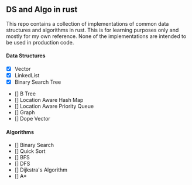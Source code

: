 ## DS and Algo in rust

This repo contains a collection of implementations of common data structures and algorithms in rust. This is for learning purposes only and mostly for my own reference. None of the implementations are intended to be used in production code.

#### Data Structures

- [x] Vector
- [x] LinkedList
- [x] Binary Search Tree
- [] B Tree
- [] Location Aware Hash Map
- [] Location Aware Priority Queue
- [] Graph
- [] Dope Vector

#### Algorithms

- [] Binary Search
- [] Quick Sort
- [] BFS
- [] DFS
- [] Dijkstra's Algorithm
- [] A\*
